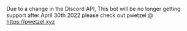 Due to a change in the Discord API, This bot will be no longer getting support after April 30th 2022 please check out pwetzel @ https://pwetzel.xyz
